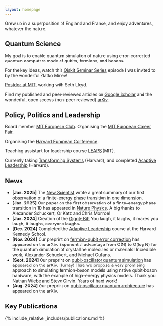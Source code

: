 ```yaml
---
layout: homepage
---
```


Grew up in a superposition of England and France, and enjoy adventures, whatever the nature.

## Quantum Science

My goal is to enable quantum simulation of nature using error-corrected quantum computers made of qubits, fermions, and bosons.

For the key ideas, watch this [Qiskit Seminar Series](https://www.google.com/url?sa=t&source=web&rct=j&opi=89978449&url=https://www.youtube.com/watch%3Fv%3D5dyUNsh8Q9E&ved=2ahUKEwiPy9OO2oKLAxVGvokEHcm7ArYQwqsBegQIDRAE&usg=AOvVaw3ueBJk0AdnNi4DKtmB0Hty) episode I was invited to by the wonderful Zlatko Minev!

[Postdoc at MIT](https://meche.mit.edu/people/staff/emc2@mit.edu), working with Seth Lloyd.

Find my published and peer-reviewed articles on [Google Scholar](https://scholar.google.com/citations?user=b8v4d0sAAAAJ&hl=en&oi=sra) and the wonderful, open access (non-peer reviewed) [arXiv](https://arxiv.org/search/quant-ph?searchtype=author&query=Crane,+E).

## Policy, Politics and Leadership

Board member [MIT European Club](https://euroclub.mit.edu/board). Organising the [MIT European Career Fair](https://euro-career.mit.edu).

Organising the [Harvard European Conference](https://euroconf.eu).

Teaching assistant for leadership course [LEAPS](https://physics.mit.edu/academic-programs/subjects/mitleaps/) (MIT).

Currently taking [Transforming Systems](https://locator.tlt.harvard.edu/course/gse-205506/2025/spring/19970) (Harvard), and completed [Adaptive Leadership](https://www.hks.harvard.edu/publications/practice-adaptive-leadership-tools-and-tactics-changing-your-organization-and-world) (Harvard). 

## News

- **[Jan. 2025]** The [New Scientist](https://www.newscientist.com/article/2464444-elusive-phase-change-finally-spotted-in-a-quantum-simulator/) wrote a great summary of our first observation of a finite-energy phase transition in one dimension.
- **[Jan. 2025]** Our paper on the first observation of a finite-energy phase transition in 1D has appeared in [Nature Physics](https://www.nature.com/articles/s41567-024-02751-2). A big thanks to Alexander Schuckert, Or Katz and Chris Monroe!
- **[Jan. 2024]** Creation of the [Giggly Bit!](https://www.sundai.club/projects/ac655b49-d001-4f1c-82a9-bfb7bf37db44) You laugh, it laughs, it makes you laugh, it laughs, everyone laughs.
- **[Dec. 2024]** Completed the [Adaptive Leadership](https://www.hks.harvard.edu/publications/practice-adaptive-leadership-tools-and-tactics-changing-your-organization-and-world) course at the Harvard Kennedy School.
- **[Nov. 2024]** Our preprint on [fermion-qubit error correction](https://arxiv.org/pdf/2411.08955) has appeared on the arXiv. Exponential advantage from O(N) to O(log N) for the quantum simulation of crystalline molecules or materials! Incredible work, Alexander Schuckert, and Michael Gullans.
- **[Sept. 2024]** Our preprint on [qubit-oscillator quantum simulation](https://arxiv.org/pdf/2409.03747) has appeared on the arXiv. Hurray! Here we propose a very promising approach to simulating fermion-boson models using native qubit-boson hardware, with the example of high-energy physics models. Thank you Nathan Wiebe and Steve Girvin. Years of hard work!
- **[Aug. 2024]** Our preprint on [qubit-oscillator quantum architecture](https://arxiv.org/pdf/2407.10381) has appeared on the arXiv. 

## Key Publications

{% include_relative _includes/publications.md %}

